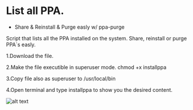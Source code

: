 # List all PPA. 

* Share & Reinstall & Purge easly w/ ppa-purge

Script that lists all the PPA installed on the system. Share, reinstall or purge PPA`s easly.

1.Download the file.

2.Make the file executible in superuser mode.
   chmod +x  installppa

3.Copy file also as superuser to /usr/local/bin

4.Open terminal and  type installppa to show you the desired content.

![alt text](https://user-images.githubusercontent.com/11731109/30262918-967b8cd8-96db-11e7-9383-15d6c4c164f7.png)
